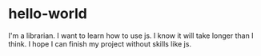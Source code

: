 # hello-world
I'm a librarian.
I want to learn how to use js.
I know it will take longer than I think. 
I hope I can finish my project without skills like js.
